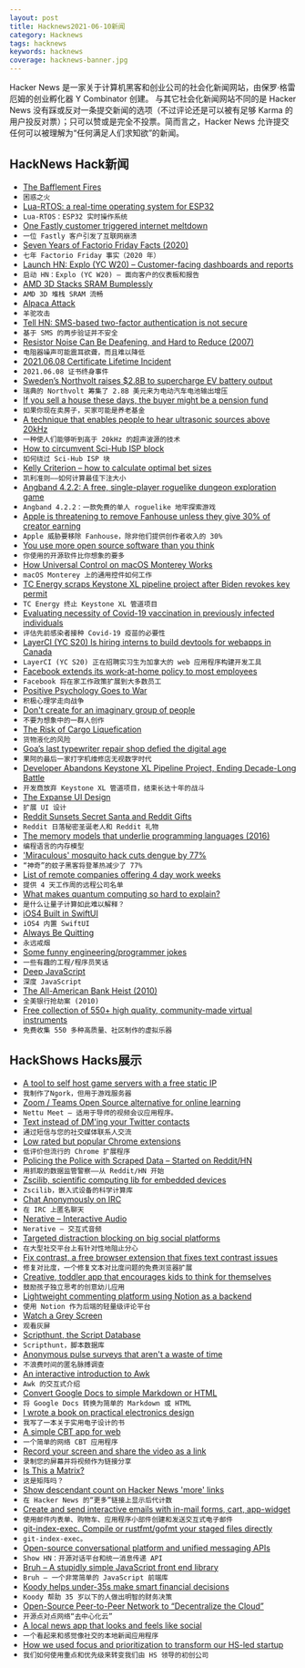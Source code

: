 ```yaml
---
layout: post
title: Hacknews2021-06-10新闻
category: Hacknews
tags: hacknews
keywords: hacknews
coverage: hacknews-banner.jpg
---
```


Hacker News 是一家关于计算机黑客和创业公司的社会化新闻网站，由保罗·格雷厄姆的创业孵化器 Y Combinator 创建。
与其它社会化新闻网站不同的是 Hacker News 没有踩或反对一条提交新闻的选项（不过评论还是可以被有足够 Karma 的用户投反对票）；只可以赞或是完全不投票。简而言之，Hacker News 允许提交任何可以被理解为“任何满足人们求知欲”的新闻。

## HackNews Hack新闻


- [The Bafflement Fires](http://www.dpoetry.com/fires/)
- `困惑之火`
- [Lua-RTOS: a real-time operating system for ESP32](https://github.com/whitecatboard/Lua-RTOS-ESP32)
- `Lua-RTOS：ESP32 实时操作系统`
- [One Fastly customer triggered internet meltdown](https://www.bbc.co.uk/news/technology-57413224)
- `一位 Fastly 客户引发了互联网崩溃`
- [Seven Years of Factorio Friday Facts (2020)](https://spieswl.github.io/blog/2020/seven-years-of-factorio-friday-facts)
- `七年 Factorio Friday 事实（2020 年）`
- [Launch HN: Explo (YC W20) – Customer-facing dashboards and reports](https://www.explo.co/)
- `启动 HN：Explo (YC W20) – 面向客户的仪表板和报告`
- [AMD 3D Stacks SRAM Bumplessly](https://fuse.wikichip.org/news/5531/amd-3d-stacks-sram-bumplessly/)
- `AMD 3D 堆栈 SRAM 流畅`
- [Alpaca Attack](https://alpaca-attack.com/)
- `羊驼攻击`
- [Tell HN: SMS-based two-factor authentication is not secure](item?id=27447206)
- `基于 SMS 的两步验证并不安全`
- [Resistor Noise Can Be Deafening, and Hard to Reduce (2007)](https://www.analog.com/en/analog-dialogue/raqs/raq-issue-25.html)
- `电阻器噪声可能震耳欲聋，而且难以降低`
- [2021.06.08 Certificate Lifetime Incident](https://community.letsencrypt.org/t/2021-06-08-certificate-lifetime-incident/153426)
- `2021.06.08 证书终身事件`
- [Sweden’s Northvolt raises $2.8B to supercharge EV battery output](https://www.reuters.com/business/energy/battery-maker-northvolt-raises-275-bln-expand-factory-2021-06-09/)
- `瑞典的 Northvolt 筹集了 2.8B 美元来为电动汽车电池输出增压`
- [If you sell a house these days, the buyer might be a pension fund](https://www.wsj.com/articles/if-you-sell-a-house-these-days-the-buyer-might-be-a-pension-fund-11617544801)
- `如果你现在卖房子，买家可能是养老基金`
- [A technique that enables people to hear ultrasonic sources above 20kHz](https://www.aalto.fi/en/news/anyone-can-get-super-hearing)
- `一种使人们能够听到高于 20kHz 的超声波源的技术`
- [How to circumvent Sci-Hub ISP block](https://fragile-credences.github.io/scihub-proxy/)
- `如何绕过 Sci-Hub ISP 块`
- [Kelly Criterion – how to calculate optimal bet sizes](https://fhur.github.io/notes/articles/the-kelly-criterion/index.html)
- `凯利准则——如何计算最佳下注大小`
- [Angband 4.2.2: A free, single-player roguelike dungeon exploration game](http://rephial.org/)
- `Angband 4.2.2：一款免费的单人 roguelike 地牢探索游戏`
- [Apple is threatening to remove Fanhouse unless they give 30% of creator earning](https://twitter.com/jasminericegirl/status/1402691047940100100)
- `Apple 威胁要移除 Fanhouse，除非他们提供创作者收入的 30%`
- [You use more open source software than you think](https://github.com/readme/unseen-oss)
- `你使用的开源软件比你想象的要多`
- [How Universal Control on macOS Monterey Works](https://www.theverge.com/2021/6/8/22523613/macos-monterey-wwdc-apple-ipad)
- `macOS Monterey 上的通用控件如何工作`
- [TC Energy scraps Keystone XL pipeline project after Biden revokes key permit](https://www.reuters.com/business/energy/tc-energy-terminates-keystone-xl-pipeline-project-2021-06-09/)
- `TC Energy 终止 Keystone XL 管道项目`
- [Evaluating necessity of Covid-19 vaccination in previously infected individuals](https://www.medrxiv.org/content/10.1101/2021.06.01.21258176v2)
- `评估先前感染者接种 Covid-19 疫苗的必要性`
- [LayerCI (YC S20) Is hiring interns to build devtools for webapps in Canada](https://www.ycombinator.com/companies/layerci/jobs/wyUcmvS-software-developer-intern-sep-dec-2021)
- `LayerCI (YC S20) 正在招聘实习生为加拿大的 web 应用程序构建开发工具`
- [Facebook extends its work-at-home policy to most employees](https://www.cnbc.com/2021/06/09/facebook-will-let-all-employees-who-can-work-remotely-to-request-full-time-remote-work.html)
- `Facebook 将在家工作政策扩展到大多数员工`
- [Positive Psychology Goes to War](https://www.chronicle.com/article/positive-psychology-goes-to-war)
- `积极心理学走向战争`
- [Don't create for an imaginary group of people](https://sarvasvkulpati.com/blog/the-faceless-other)
- `不要为想象中的一群人创作`
- [The Risk of Cargo Liquefication](https://www.maritime-executive.com/editorials/the-risk-of-cargo-liquefaction)
- `货物液化的风险`
- [Goa’s last typewriter repair shop defied the digital age](https://www.theguardian.com/global-development/2021/jun/08/revert-to-type-how-goas-last-typewriter-repair-shop-defied-the-digital-age)
- `果阿的最后一家打字机维修店无视数字时代`
- [Developer Abandons Keystone XL Pipeline Project, Ending Decade-Long Battle](https://www.npr.org/2021/06/09/1004908006/developer-abandons-keystone-xl-pipeline-project-ending-decade-long-battle)
- `开发商放弃 Keystone XL 管道项目，结束长达十年的战斗`
- [The Expanse UI Design](https://www.hudsandguis.com/home/2021/theexpanse?ref=sidebar)
- `扩展 UI 设计`
- [Reddit Sunsets Secret Santa and Reddit Gifts](https://www.reddit.com/r/announcements/comments/nw2hs6/sunsetting_secret_santa_and_reddit_gifts/)
- `Reddit 日落秘密圣诞老人和 Reddit 礼物`
- [The memory models that underlie programming languages (2016)](http://canonical.org/~kragen/memory-models/)
- `编程语言的内存模型`
- ['Miraculous' mosquito hack cuts dengue by 77%](https://www.bbc.co.uk/news/health-57417219)
- `“神奇”的蚊子黑客将登革热减少了 77%`
- [List of remote companies offering 4 day work weeks](https://www.remotechoice.co/four-day-work-week)
- `提供 4 天工作周的远程公司名单`
- [What makes quantum computing so hard to explain?](https://www.quantamagazine.org/why-is-quantum-computing-so-hard-to-explain-20210608/)
- `是什么让量子计算如此难以解释？`
- [iOS4 Built in SwiftUI](https://github.com/zzanehip/The-OldOS-Project)
- `iOS4 内置 SwiftUI`
- [Always Be Quitting](https://jmmv.dev/2021/04/always-be-quitting.html)
- `永远戒烟`
- [Some funny engineering/programmer jokes](https://www.powerstream.com/powerhumor.htm)
- `一些有趣的工程/程序员笑话`
- [Deep JavaScript](https://exploringjs.com/deep-js/toc.html)
- `深度 JavaScript`
- [The All-American Bank Heist (2010)](http://www.davidkushner.com/article/the-all-american-bank-heist/)
- `全美银行抢劫案 (2010)`
- [Free collection of 550+ high quality, community-made virtual instruments](https://www.pianobook.co.uk/)
- `免费收集 550 多种高质量、社区制作的虚拟乐器`


## HackShows Hacks展示

- [ A tool to self host game servers with a free static IP](https://playit.gg/)
- `我制作了Ngork，但用于游戏服务器`
- [ Zoom / Teams Open Source alternative for online learning](https://github.com/fmeringdal/nettu-meet)
- `Nettu Meet – 适用于导师的视频会议应用程序。 `
- [ Text instead of DM'ing your Twitter contacts](https://fiotron.com)
- `通过短信与您的社交媒体联系人交流`
- [ Low rated but popular Chrome extensions](https://airtable.com/shrMVhkTKrWGQcL9i/tblRqLgz3UlFCvG0D)
- `低评价但流行的 Chrome 扩展程序`
- [ Policing the Police with Scraped Data – Started on Reddit/HN](https://docs.pdap.io/)
- `用抓取的数据监管警察——从 Reddit/HN 开始`
- [ Zscilib, scientific computing lib for embedded devices](https://github.com/zscilib/zscilib)
- `Zscilib，嵌入式设备的科学计算库`
- [ Chat Anonymously on IRC](https://github.com/realrasengan/anonbot/)
- `在 IRC 上匿名聊天`
- [ Nerative – Interactive Audio](item?id=27429543)
- `Nerative – 交互式音频`
- [ Targeted distraction blocking on big social platforms](https://www.otli.io)
- `在大型社交平台上有针对性地阻止分心`
- [ Fix contrast, a free browser extension that fixes text contrast issues](https://fixa11y.com/)
- `修复对比度，一个修复文本对比度问题的免费浏览器扩展`
- [ Creative, toddler app that encourages kids to think for themselves](https://playpokpok.com)
- `鼓励孩子独立思考的创意幼儿应用`
- [ Lightweight commenting platform using Notion as a backend](https://github.com/ousmanedev/akwaba)
- `使用 Notion 作为后端的轻量级评论平台`
- [ Watch a Grey Screen](https://play.google.com/store/apps/details?id=com.wags.watchagreyscreen)
- `观看灰屏`
- [ Scripthunt, the Script Database](https://scripthunt.sh)
- `Scripthunt，脚本数据库`
- [ Anonymous pulse surveys that aren't a waste of time](https://www.chekkin.co)
- `不浪费时间的匿名脉搏调查`
- [ An interactive introduction to Awk](https://www.n8ta.com/projects/awk.html)
- `Awk 的交互式介绍`
- [ Convert Google Docs to simple Markdown or HTML](https://gsuite.google.com/marketplace/app/docs_to_markdown/700168918607)
- `将 Google Docs 转换为简单的 Markdown 或 HTML`
- [ I wrote a book on practical electronics design](http://designingelectronics.com)
- `我写了一本关于实用电子设计的书`
- [ A simple CBT app for web](https://aureliocbt.com/)
- `一个简单的网络 CBT 应用程序`
- [ Record your screen and share the video as a link](https://recordjoy.com)
- `录制您的屏幕并将视频作为链接分享`
- [ Is This a Matrix?](https://isthisamatrix.com/)
- `这是矩阵吗？`
- [ Show descendant count on Hacker News 'more' links](https://gist.github.com/shawwn/3c1b71d69482afde15efb163925f2c7a)
- `在 Hacker News 的“更多”链接上显示后代计数`
- [ Create and send interactive emails with in-mail forms, cart, app-widget](https://www.mailmodo.com/)
- `使用邮件内表单、购物车、应用程序小部件创建和发送交互式电子邮件`
- [ git-index-exec. Compile or rustfmt/gofmt your staged files directly](https://gist.github.com/cormacrelf/5ac5a9f949fa1d8d2d85e5e9eedcf045)
- `git-index-exec。`
- [ Open-source conversational platform and unified messaging APIs](https://airy.co/hn)
- `Show HN：开源对话平台和统一消息传递 API`
- [ Bruh – A stupidly simple JavaScript front end library](https://technicalsource.dev/bruh)
- `Bruh – 一个非常简单的 JavaScript 前端库`
- [ Koody helps under-35s make smart financial decisions](https://www.koody.co/)
- `Koody 帮助 35 岁以下的人做出明智的财务决策`
- [ Open-Source Peer-to-Peer Network to “Decentralize the Cloud”](https://www.hurracloud.io/)
- `开源点对点网络“去中心化云”`
- [ A local news app that looks and feels like social](https://blog.nillium.com/whats-going-on-around-you-finally-an-app-for-that/)
- `一个看起来和感觉像社交的本地新闻应用程序`
- [ How we used focus and prioritization to transform our HS-led startup](https://blog.replit.com/petcode)
- `我们如何使用重点和优先级来转变我们由 HS 领导的初创公司`

